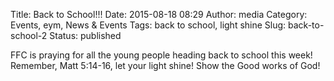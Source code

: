 Title: Back to School!!!
Date: 2015-08-18 08:29
Author: media
Category: Events, eym, News &amp; Events
Tags: back to school, light shine
Slug: back-to-school-2
Status: published

FFC is praying for all the young people heading back to school this
week! Remember, Matt 5:14-16, let your light shine! Show the Good works
of God!
